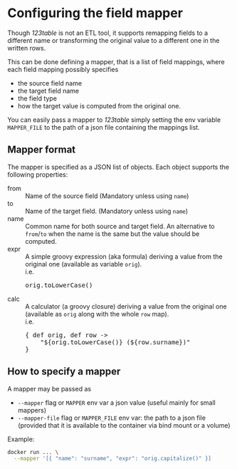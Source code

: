 # Configuring the field mapper

Though *123table* is not an ETL tool, it supports remapping
fields to a different name or transforming the original
value to a different one in the written rows.

This can be done defining a mapper, that is a list of field
mappings, where each field mapping possibly specifies
- the source field name
- the target field name
- the field type
- how the target value is computed from the original one.

You can easily pass a mapper to *123table* simply setting
the env variable <code>MAPPER_FILE</code> to the path of
a json file containing the mappings list.

## Mapper format

The mapper is specified as a JSON list of objects.
Each object supports the following properties:

<dl>
<dt>from</dt>
<dd>
    Name of the source field
    (Mandatory unless using <code>name</code>)
</dd>
<dt>to</dt>
<dd>
    Name of the target field.
    (Mandatory unless using <code>name</code>)
</dd>
<dt>name</dt>
<dd>
    Common name for both source and target field.
    An alternative to <code>from</code>/<code>to</code> when
    the name is the same but the value should be computed.
</dd>
<dt>expr</dt>
<dd>
    A simple groovy expression (aka formula) deriving a value
    from the original one (available as variable <code>orig</code>).
    <br>
    i.e.
<pre>
orig.toLowerCase()
</pre>
</dd>
<dt>calc</dt>
<dd>
    A calculator (a groovy closure) deriving a value
    from the original one
    (available as <code>orig</code> along with the whole
    <code>row</code> map).
    <br>
    i.e.
<pre>
{ def orig, def row ->
    "${orig.toLowerCase()} (${row.surname})"
}
</pre>
</dd>
</dl>


## How to specify a mapper

A mapper may be passed as
<ul>
<li><code>--mapper</code> flag or <code>MAPPER</code> env var a json
value (useful mainly for small mappers)</li>
<li><code>--mapper-file</code> flag or <code>MAPPER_FILE</code> env
var: the path to a json file (provided that it is available to the
container via bind mount or a volume)</li>
</ul>

Example:

```bash
docker run ... \
  --mapper '[{ "name": "surname", "expr": "orig.capitalize()" }]
```
